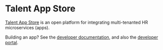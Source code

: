 Talent App Store
=======
[Talent App Store](http://www.talentappstore.com) is an open platform for integrating multi-tenanted HR microservices (apps).

Building an app? See the [developer documentation](http://devdocs.talentappstore.com), and also the [developer portal](https://developer.talentappstore.com).
